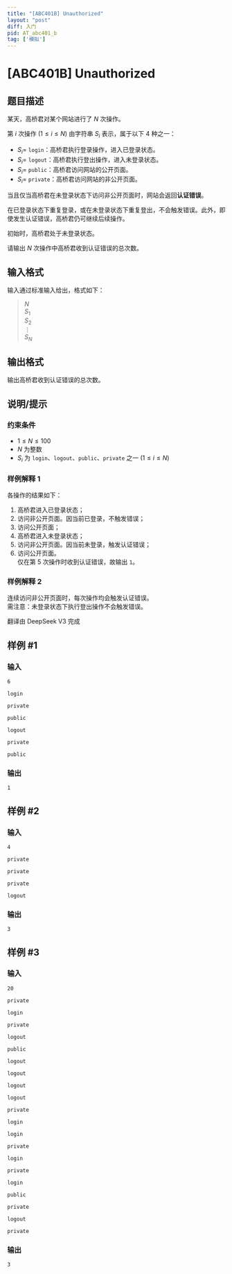 ```yaml
---
title: "[ABC401B] Unauthorized"
layout: "post"
diff: 入门
pid: AT_abc401_b
tag: ['模拟']
---
```


# [ABC401B] Unauthorized

## 题目描述

[problemUrl]: https://atcoder.jp/contests/abc401/tasks/abc401_b

某天，高桥君对某个网站进行了 $N$ 次操作。

第 $i$ 次操作 $(1 \leq i \leq N)$ 由字符串 $S_i$ 表示，属于以下 4 种之一：

- $S_i =$ `login`：高桥君执行登录操作，进入已登录状态。
- $S_i =$ `logout`：高桥君执行登出操作，进入未登录状态。
- $S_i =$ `public`：高桥君访问网站的公开页面。
- $S_i =$ `private`：高桥君访问网站的非公开页面。

当且仅当高桥君在未登录状态下访问非公开页面时，网站会返回**认证错误**。

在已登录状态下重复登录，或在未登录状态下重复登出，不会触发错误。此外，即使发生认证错误，高桥君仍可继续后续操作。

初始时，高桥君处于未登录状态。

请输出 $N$ 次操作中高桥君收到认证错误的总次数。

## 输入格式

输入通过标准输入给出，格式如下：

> $N$  
> $S_1$  
> $S_2$  
> $\vdots$  
> $S_N$

## 输出格式

输出高桥君收到认证错误的总次数。


## 说明/提示

### 约束条件

- $1 \leq N \leq 100$
- $N$ 为整数
- $S_i$ 为 `login`、`logout`、`public`、`private` 之一 $(1 \leq i \leq N)$

### 样例解释 1

各操作的结果如下：  
1. 高桥君进入已登录状态；  
2. 访问非公开页面。因当前已登录，不触发错误；  
3. 访问公开页面；  
4. 高桥君进入未登录状态；  
5. 访问非公开页面。因当前未登录，触发认证错误；  
6. 访问公开页面。  
仅在第 5 次操作时收到认证错误，故输出 `1`。

### 样例解释 2

连续访问非公开页面时，每次操作均会触发认证错误。  
需注意：未登录状态下执行登出操作不会触发错误。

翻译由 DeepSeek V3 完成

## 样例 #1

### 输入

```
6
login
private
public
logout
private
public
```

### 输出

```
1
```

## 样例 #2

### 输入

```
4
private
private
private
logout
```

### 输出

```
3
```

## 样例 #3

### 输入

```
20
private
login
private
logout
public
logout
logout
logout
logout
private
login
login
private
login
private
login
public
private
logout
private
```

### 输出

```
3
```

